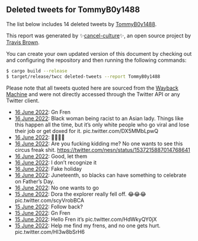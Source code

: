 ## Deleted tweets for TommyB0y1488

The list below includes 14 deleted tweets by
[TommyB0y1488](https://twitter.com/TommyB0y1488).



This report was generated by ✨[cancel-culture](https://github.com/travisbrown/cancel-culture)✨,
an open source project by [Travis Brown](https://twitter.com/travisbrown).

You can create your own updated version of this document by checking out and configuring the
repository and then running the following commands:

```bash
$ cargo build --release
$ target/release/twcc deleted-tweets --report TommyB0y1488
```

Please note that all tweets quoted here are sourced from the
[Wayback Machine](https://web.archive.org) and were not directly accessed through the Twitter API or
any Twitter client.

* [16 June 2022](https://web.archive.org/web/20220616035123/https://twitter.com/TommyB0y1488/status/1537281437992370176): Gn Fren <!--1537281437992370176-->
* [16 June 2022](https://web.archive.org/web/20220616022752/https://twitter.com/TommyB0y1488/status/1537260504409841666): Black woman being racist to an Asian lady. Things like this happen all the time, but it’s only white people who go viral and lose their job or get doxed for it. pic.twitter.com/DX5MMbLpwQ <!--1537260504409841666-->
* [16 June 2022](https://web.archive.org/web/20220616010440/https://twitter.com/TommyB0y1488/status/1537239555849752576): 🤮🤮🤮🤮 <!--1537239555849752576-->
* [16 June 2022](https://web.archive.org/web/20220616010630/https://twitter.com/TommyB0y1488/status/1537239459267506176): Are you fucking kidding me? No one wants to see this circus freak shit. https://twitter.com/nesn/status/1537215887014768641 <!--1537239459267506176-->
* [16 June 2022](https://web.archive.org/web/20220616004546/https://twitter.com/TommyB0y1488/status/1537233880851173376): Good, let them <!--1537233880851173376-->
* [16 June 2022](https://web.archive.org/web/20220616003842/https://twitter.com/TommyB0y1488/status/1537232972092690432): I don’t recognize it <!--1537232972092690432-->
* [16 June 2022](https://web.archive.org/web/20220616003829/https://twitter.com/TommyB0y1488/status/1537232927435952128): Fake holiday <!--1537232927435952128-->
* [16 June 2022](https://web.archive.org/web/20220616003646/https://twitter.com/TommyB0y1488/status/1537232611151876096): Juneteenth, so blacks can have something to celebrate on Father’s Day. <!--1537232611151876096-->
* [16 June 2022](https://web.archive.org/web/20220616003525/https://twitter.com/TommyB0y1488/status/1537232164877520896): No one wants to go <!--1537232164877520896-->
* [15 June 2022](https://web.archive.org/web/20220615234206/https://twitter.com/TommyB0y1488/status/1537218842250063873): Dora the explorer really fell off. 😂😂😂 pic.twitter.com/scyVrobBCA <!--1537218842250063873-->
* [15 June 2022](https://web.archive.org/web/20220615215516/https://twitter.com/TommyB0y1488/status/1537191839132000262): Follow back? <!--1537191839132000262-->
* [15 June 2022](https://web.archive.org/web/20220615195025/https://twitter.com/TommyB0y1488/status/1537160507370643459): Gn Fren <!--1537160507370643459-->
* [15 June 2022](https://web.archive.org/web/20220615032203/https://twitter.com/TommyB0y1488/status/1536911815128539138): Hello Fren it’s pic.twitter.com/HdWkyQY0jX <!--1536911815128539138-->
* [15 June 2022](https://web.archive.org/web/20220615030605/https://twitter.com/TommyB0y1488/status/1536907833106739200): Help me find my frens, and no one gets hurt. pic.twitter.com/HI3w8bSrH6 <!--1536907833106739200-->

